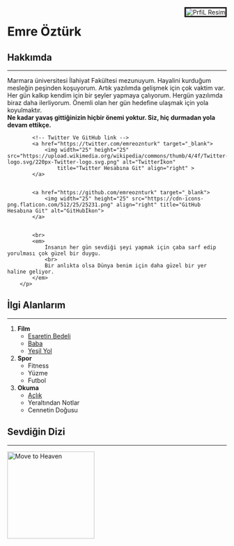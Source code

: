 



<img src="https://patika-prod.s3-eu-central-1.amazonaws.com/userFiles/emreoztrk/profilePicture" alt="PrfiL Resim" border="3" align="right" title="EmreÖztürk"  >

<!-- BAŞLIK -->
<h1>Emre Öztürk</h1>

<div>
    <h2>Hakkımda</h2>
    <hr>
        <p>
            Marmara üniversitesi İlahiyat Fakültesi mezunuyum. Hayalini kurduğum mesleğin peşinden koşuyorum. Artık yazılımda gelişmek için çok vaktim var. Her gün kalkıp kendim için bir şeyler yapmaya çalıyorum. Hergün yazılımda biraz daha ilerliyorum.
            Önemli olan her gün hedefine ulaşmak için yola koyulmaktır.
            <br> 
            <!-- ALINTI SÖZ     -->
            <strong> 
                Ne kadar yavaş gittiğinizin hiçbir önemi yoktur. Siz, hiç durmadan yola devam ettikçe.
            </strong> 
            
            <!-- Twitter Ve GitHub link -->
            <a href="https://twitter.com/emreoznturk" target="_blank">
                <img width="25" height="25" src="https://upload.wikimedia.org/wikipedia/commons/thumb/4/4f/Twitter-logo.svg/220px-Twitter-logo.svg.png" alt="Twitterİkon"
                    title="Twitter Hesabına Git" align="right" >
            </a>
            
            
            <a href="https://github.com/emreoznturk" target="_blank">
                <img width="25" height="25" src="https://cdn-icons-png.flaticon.com/512/25/25231.png" align="right" title="GitHub Hesabına Git" alt="GitHubİkon">
            </a>    


            <br>
            <em> 
                İnsanın her gün sevdiği şeyi yapmak için çaba sarf edip yorulması çok güzel bir duygu.
                <br>
                Bir anlıkta olsa Dünya benim için daha güzel bir yer haline geliyor.
            </em> 
        </p>
</div>



<h2>İlgi Alanlarım</h2>
<hr>
<ol>
    <li><strong> Film</strong>
        <ul>
            <li>
                <a href="https://www.imdb.com/title/tt0111161/?ref_=ttls_li_tt" target="_blank">
                    Esaretin Bedeli 
                </a>        
            </li>
            <li> 
                <a href="https://www.imdb.com/title/tt0068646/?ref_=ttls_li_tt" target="_blank">
                    Baba
                </a>    
            </li>
            <li> 
                <a href="https://www.imdb.com/title/tt0120689/?ref_=ttls_li_tt" target="_blank">
                    Yeşil Yol
                </a>    
            </li>
        </ul>
    </li>
    <li><strong> Spor</strong>
        <ul>
            <li>Fitness</li>
            <li>Yüzme</li>
            <li>Futbol</li>    
        </ul>
    </li>
    <li><strong> Okuma</strong>
        <ul>
            <li>
                <a href="https://www.goodreads.com/book/show/13449825-a-l-k?from_search=true&from_srp=true&qid=MfAG2Ct3bX&rank=4" target="_blank">
                    Açlık
                </a>                
            </li>
            <li>Yeraltından Notlar</li>
            <li>Cennetin Doğusu</li>
        </ul>
    </li>
</ol>
 <h2>Sevdiğin Dizi</h2>
 <hr>
    <a href="https://www.imdb.com/title/tt11052470/" target="_blank">
        <img width="200" height="200" src="https://m.media-amazon.com/images/M/MV5BYjNhMDM4YWYtYWE1MS00NTQzLWE4OTctNWU5ZjA5OWYxZWRjXkEyXkFqcGdeQXVyMTEzMTI1Mjk3._V1_FMjpg_UX1000_.jpg" alt="Move to Heaven">
    </a>


